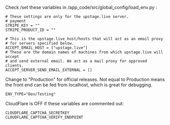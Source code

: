 
Check /set these variables in /app_code/src/global_config/load_env.py :
```
# These settings are only for the upstage.live server. 
# payment
STRIPE_KEY = ""
STRIPE_PRODUCT_ID = ""

# This is the upstage.live host/hosts that will act as an email proxy 
# for servers specified below. 
ACCEPT_EMAIL_HOST = ["upstage.live"]
# These are the domain names of machines from which upstage.live will accept
# and send external email. We act as a mail proxy for approved clients.
ACCEPT_SERVER_SEND_EMAIL_EXTERNAL = []
```

Change to "Production" for official releases. Not equal to Production means
the front end can be fed from localhost, which is great for debugging.
```
ENV_TYPE="Dev/Testing"
```

CloudFlare is OFF if these variables are commented out:
```
CLOUDFLARE_CAPTCHA_SECRETKEY
CLOUDFLARE_CAPTCHA_VERIFY_ENDPOINT
```


